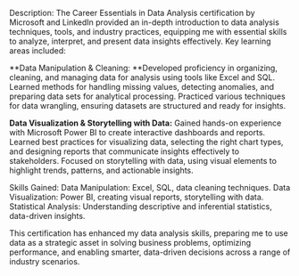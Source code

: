Description:
 The Career Essentials in Data Analysis certification by Microsoft and LinkedIn provided an in-depth introduction to data analysis techniques, tools, and industry practices, equipping me with essential skills to analyze, interpret, and present data insights effectively. Key learning areas included:

**Data Manipulation & Cleaning:
**Developed proficiency in organizing, cleaning, and managing data for analysis using tools like Excel and SQL.
Learned methods for handling missing values, detecting anomalies, and preparing data sets for analytical processing.
Practiced various techniques for data wrangling, ensuring datasets are structured and ready for insights.

**Data Visualization & Storytelling with Data:**
Gained hands-on experience with Microsoft Power BI to create interactive dashboards and reports.
Learned best practices for visualizing data, selecting the right chart types, and designing reports that communicate insights effectively to stakeholders.
Focused on storytelling with data, using visual elements to highlight trends, patterns, and actionable insights.

Skills Gained:
Data Manipulation: Excel, SQL, data cleaning techniques.
Data Visualization: Power BI, creating visual reports, storytelling with data.
Statistical Analysis: Understanding descriptive and inferential statistics, data-driven insights.

This certification has enhanced my data analysis skills, preparing me to use data as a strategic asset in solving business problems, optimizing performance, and enabling smarter, data-driven decisions across a range of industry scenarios.
